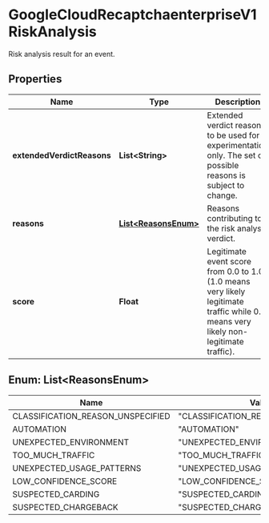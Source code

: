 

# GoogleCloudRecaptchaenterpriseV1RiskAnalysis

Risk analysis result for an event.

## Properties

| Name | Type | Description | Notes |
|------------ | ------------- | ------------- | -------------|
|**extendedVerdictReasons** | **List&lt;String&gt;** | Extended verdict reasons to be used for experimentation only. The set of possible reasons is subject to change. |  [optional] |
|**reasons** | [**List&lt;ReasonsEnum&gt;**](#List&lt;ReasonsEnum&gt;) | Reasons contributing to the risk analysis verdict. |  [optional] |
|**score** | **Float** | Legitimate event score from 0.0 to 1.0. (1.0 means very likely legitimate traffic while 0.0 means very likely non-legitimate traffic). |  [optional] |



## Enum: List&lt;ReasonsEnum&gt;

| Name | Value |
|---- | -----|
| CLASSIFICATION_REASON_UNSPECIFIED | &quot;CLASSIFICATION_REASON_UNSPECIFIED&quot; |
| AUTOMATION | &quot;AUTOMATION&quot; |
| UNEXPECTED_ENVIRONMENT | &quot;UNEXPECTED_ENVIRONMENT&quot; |
| TOO_MUCH_TRAFFIC | &quot;TOO_MUCH_TRAFFIC&quot; |
| UNEXPECTED_USAGE_PATTERNS | &quot;UNEXPECTED_USAGE_PATTERNS&quot; |
| LOW_CONFIDENCE_SCORE | &quot;LOW_CONFIDENCE_SCORE&quot; |
| SUSPECTED_CARDING | &quot;SUSPECTED_CARDING&quot; |
| SUSPECTED_CHARGEBACK | &quot;SUSPECTED_CHARGEBACK&quot; |



